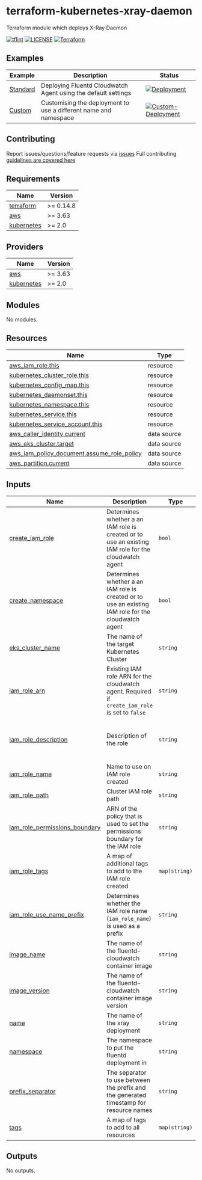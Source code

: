 # terraform-kubernetes-xray-daemon

Terraform module which deploys X-Ray Daemon

[![tflint](https://github.com/bailey84j/terraform-kubernetes-xray-daemon/actions/workflows/tflint.yml/badge.svg)](https://github.com/bailey84j/terraform-kubernetes-xray-daemon/actions/workflows/tflint.yml)
[![LICENSE](https://img.shields.io/github/license/bailey84j/terraform-kubernetes-xray-daemon)](https://github.com/bailey84j/terraform-kubernetes-xray-daemon/blob/master/LICENSE)
[![Terraform](https://img.shields.io/badge/tf->%3D0.14.8-blue.svg)](https://www.terraform.io/downloads)

## Examples

| Example | Description | Status|
|---------|-------------|-------|
| [Standard](https://github.com/bailey84j/terraform-kubernetes-xray-daemon/tree/master/examples/standard) | Deploying Fluentd Cloudwatch Agent using the default settings | [![Deployment](https://github.com/bailey84j/terraform-kubernetes-xray-daemon/actions/workflows/standard-deployment.yml/badge.svg)](https://github.com/bailey84j/terraform-kubernetes-xray-daemon/actions/workflows/standard-deployment.yml)
|[Custom](https://github.com/bailey84j/terraform-kubernetes-xray-daemon/tree/master/examples/custom)| Customising the deployment to use a different name and namespace | [![Custom-Deployment](https://github.com/bailey84j/terraform-kubernetes-xray-daemon/actions/workflows/custom-deployment.yml/badge.svg)](https://github.com/bailey84j/terraform-kubernetes-xray-daemon/actions/workflows/custom-deployment.yml)

## Contributing

Report issues/questions/feature requests via [issues](https://github.com/bailey84j/terraform-kubernetes-xray-daemon/issues/new)
Full contributing [guidelines are covered here](https://github.com/bailey84j/terraform-kubernetes-xray-daemon/blob/master/.github/CONTRIBUTING.md)

<!-- BEGIN_TF_DOCS -->
## Requirements

| Name | Version |
|------|---------|
| <a name="requirement_terraform"></a> [terraform](#requirement\_terraform) | >= 0.14.8 |
| <a name="requirement_aws"></a> [aws](#requirement\_aws) | >= 3.63 |
| <a name="requirement_kubernetes"></a> [kubernetes](#requirement\_kubernetes) | >= 2.0 |

## Providers

| Name | Version |
|------|---------|
| <a name="provider_aws"></a> [aws](#provider\_aws) | >= 3.63 |
| <a name="provider_kubernetes"></a> [kubernetes](#provider\_kubernetes) | >= 2.0 |

## Modules

No modules.

## Resources

| Name | Type |
|------|------|
| [aws_iam_role.this](https://registry.terraform.io/providers/hashicorp/aws/latest/docs/resources/iam_role) | resource |
| [kubernetes_cluster_role.this](https://registry.terraform.io/providers/hashicorp/kubernetes/latest/docs/resources/cluster_role) | resource |
| [kubernetes_config_map.this](https://registry.terraform.io/providers/hashicorp/kubernetes/latest/docs/resources/config_map) | resource |
| [kubernetes_daemonset.this](https://registry.terraform.io/providers/hashicorp/kubernetes/latest/docs/resources/daemonset) | resource |
| [kubernetes_namespace.this](https://registry.terraform.io/providers/hashicorp/kubernetes/latest/docs/resources/namespace) | resource |
| [kubernetes_service.this](https://registry.terraform.io/providers/hashicorp/kubernetes/latest/docs/resources/service) | resource |
| [kubernetes_service_account.this](https://registry.terraform.io/providers/hashicorp/kubernetes/latest/docs/resources/service_account) | resource |
| [aws_caller_identity.current](https://registry.terraform.io/providers/hashicorp/aws/latest/docs/data-sources/caller_identity) | data source |
| [aws_eks_cluster.target](https://registry.terraform.io/providers/hashicorp/aws/latest/docs/data-sources/eks_cluster) | data source |
| [aws_iam_policy_document.assume_role_policy](https://registry.terraform.io/providers/hashicorp/aws/latest/docs/data-sources/iam_policy_document) | data source |
| [aws_partition.current](https://registry.terraform.io/providers/hashicorp/aws/latest/docs/data-sources/partition) | data source |

## Inputs

| Name | Description | Type | Default | Required |
|------|-------------|------|---------|:--------:|
| <a name="input_create_iam_role"></a> [create\_iam\_role](#input\_create\_iam\_role) | Determines whether a an IAM role is created or to use an existing IAM role for the cloudwatch agent | `bool` | `true` | no |
| <a name="input_create_namespace"></a> [create\_namespace](#input\_create\_namespace) | Determines whether a an IAM role is created or to use an existing IAM role for the cloudwatch agent | `bool` | `false` | no |
| <a name="input_eks_cluster_name"></a> [eks\_cluster\_name](#input\_eks\_cluster\_name) | The name of the target Kubernetes Cluster | `string` | n/a | yes |
| <a name="input_iam_role_arn"></a> [iam\_role\_arn](#input\_iam\_role\_arn) | Existing IAM role ARN for the cloudwatch agent. Required if `create_iam_role` is set to `false` | `string` | `null` | no |
| <a name="input_iam_role_description"></a> [iam\_role\_description](#input\_iam\_role\_description) | Description of the role | `string` | `"Permissions required by the Kubernetes Fluentd to do it's job."` | no |
| <a name="input_iam_role_name"></a> [iam\_role\_name](#input\_iam\_role\_name) | Name to use on IAM role created | `string` | `null` | no |
| <a name="input_iam_role_path"></a> [iam\_role\_path](#input\_iam\_role\_path) | Cluster IAM role path | `string` | `"/eks/"` | no |
| <a name="input_iam_role_permissions_boundary"></a> [iam\_role\_permissions\_boundary](#input\_iam\_role\_permissions\_boundary) | ARN of the policy that is used to set the permissions boundary for the IAM role | `string` | `null` | no |
| <a name="input_iam_role_tags"></a> [iam\_role\_tags](#input\_iam\_role\_tags) | A map of additional tags to add to the IAM role created | `map(string)` | `{}` | no |
| <a name="input_iam_role_use_name_prefix"></a> [iam\_role\_use\_name\_prefix](#input\_iam\_role\_use\_name\_prefix) | Determines whether the IAM role name (`iam_role_name`) is used as a prefix | `string` | `true` | no |
| <a name="input_image_name"></a> [image\_name](#input\_image\_name) | The name of the fluentd-cloudwatch container image | `string` | `"fluentd-kubernetes-daemonset"` | no |
| <a name="input_image_version"></a> [image\_version](#input\_image\_version) | The name of the fluentd-cloudwatch container image version | `string` | `"v1.14.3-debian-cloudwatch-1.0"` | no |
| <a name="input_name"></a> [name](#input\_name) | The name of the xray deployment | `string` | `"xray"` | no |
| <a name="input_namespace"></a> [namespace](#input\_namespace) | The namespace to put the fluentd deployment in | `string` | `"kube-system"` | no |
| <a name="input_prefix_separator"></a> [prefix\_separator](#input\_prefix\_separator) | The separator to use between the prefix and the generated timestamp for resource names | `string` | `"-"` | no |
| <a name="input_tags"></a> [tags](#input\_tags) | A map of tags to add to all resources | `map(string)` | `{}` | no |

## Outputs

No outputs.
<!-- END_TF_DOCS -->
